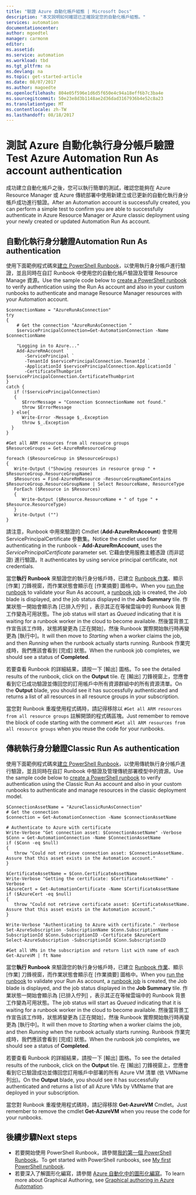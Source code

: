 ```yaml
---
title: "驗證 Azure 自動化帳戶組態 | Microsoft Docs"
description: "本文說明如何確認已正確設定您的自動化帳戶組態。"
services: automation
documentationcenter: 
author: mgoedtel
manager: carmonm
editor: 
ms.assetid: 
ms.service: automation
ms.workload: tbd
ms.tgt_pltfrm: na
ms.devlang: na
ms.topic: get-started-article
ms.date: 08/07/2017
ms.author: magoedte
ms.openlocfilehash: 804e05f596e1d6d5f650e4c94a18eff6b7c3ba4e
ms.sourcegitcommit: 50e23e8d3b1148ae2d36dad3167936b4e52c8a23
ms.translationtype: MT
ms.contentlocale: zh-TW
ms.lasthandoff: 08/18/2017
---
```

# <a name="test-azure-automation-run-as-account-authentication"></a><span data-ttu-id="dc78c-103">測試 Azure 自動化執行身分帳戶驗證</span><span class="sxs-lookup"><span data-stu-id="dc78c-103">Test Azure Automation Run As account authentication</span></span>
<span data-ttu-id="dc78c-104">成功建立自動化帳戶之後，您可以執行簡單的測試，確認您能夠在 Azure Resource Manager 或 Azure 傳統部署中使用新建立或已更新的自動化執行身分帳戶成功進行驗證。</span><span class="sxs-lookup"><span data-stu-id="dc78c-104">After an Automation account is successfully created, you can perform a simple test to confirm you are able to successfully authenticate in Azure Resource Manager or Azure classic deployment using your newly created or updated Automation Run As account.</span></span>    

## <a name="automation-run-as-authentication"></a><span data-ttu-id="dc78c-105">自動化執行身分驗證</span><span class="sxs-lookup"><span data-stu-id="dc78c-105">Automation Run As authentication</span></span>
<span data-ttu-id="dc78c-106">使用下面範例程式碼來[建立 PowerShell Runbook](automation-creating-importing-runbook.md)，以使用執行身分帳戶進行驗證，並且同時在自訂 Runbook 中使用您的自動化帳戶驗證及管理 Resource Manage 資源。</span><span class="sxs-lookup"><span data-stu-id="dc78c-106">Use the sample code below to [create a PowerShell runbook](automation-creating-importing-runbook.md) to verify authentication using the Run As account and also in your custom runbooks to authenticate and manage Resource Manager resources with your Automation account.</span></span>   

    $connectionName = "AzureRunAsConnection"
    try
    {
        # Get the connection "AzureRunAsConnection "
        $servicePrincipalConnection=Get-AutomationConnection -Name $connectionName         

        "Logging in to Azure..."
        Add-AzureRmAccount `
           -ServicePrincipal `
           -TenantId $servicePrincipalConnection.TenantId `
           -ApplicationId $servicePrincipalConnection.ApplicationId `
           -CertificateThumbprint $servicePrincipalConnection.CertificateThumbprint 
    }
    catch {
       if (!$servicePrincipalConnection)
       {
          $ErrorMessage = "Connection $connectionName not found."
          throw $ErrorMessage
      } else{
          Write-Error -Message $_.Exception
          throw $_.Exception
      }
    }

    #Get all ARM resources from all resource groups
    $ResourceGroups = Get-AzureRmResourceGroup 

    foreach ($ResourceGroup in $ResourceGroups)
    {    
       Write-Output ("Showing resources in resource group " + $ResourceGroup.ResourceGroupName)
       $Resources = Find-AzureRmResource -ResourceGroupNameContains $ResourceGroup.ResourceGroupName | Select ResourceName, ResourceType
       ForEach ($Resource in $Resources)
       {
          Write-Output ($Resource.ResourceName + " of type " +  $Resource.ResourceType)
       }
       Write-Output ("")
    } 

<span data-ttu-id="dc78c-107">請注意，Runbook 中用來驗證的 Cmdlet (**Add-AzureRmAccount**) 會使用 ServicePrincipalCertificate 參數集。</span><span class="sxs-lookup"><span data-stu-id="dc78c-107">Notice the cmdlet used for authenticating in the runbook - **Add-AzureRmAccount**, uses the *ServicePrincipalCertificate* parameter set.</span></span>  <span data-ttu-id="dc78c-108">它藉由使用服務主體憑證 (而非認證) 進行驗證。</span><span class="sxs-lookup"><span data-stu-id="dc78c-108">It authenticates by using service principal certificate, not credentials.</span></span>  

<span data-ttu-id="dc78c-109">當您**執行 Runbook** 來驗證您的執行身分帳戶時，已建立 [Runbook 作業](automation-starting-a-runbook.md#starting-a-runbook-with-the-azure-portal)、顯示 [作業] 刀鋒視窗，而作業狀態會顯示在 [作業摘要][](automation-runbook-execution.md) 圖格中。</span><span class="sxs-lookup"><span data-stu-id="dc78c-109">When you [run the runbook](automation-starting-a-runbook.md#starting-a-runbook-with-the-azure-portal) to validate your Run As account, a [runbook job](automation-runbook-execution.md) is created, the Job blade is displayed, and the job status displayed in the **Job Summary** tile.</span></span> <span data-ttu-id="dc78c-110">作業狀態一開始會顯示為 [已排入佇列]  ，表示其正在等候雲端中的 Runbook 背景工作變為可用狀態。</span><span class="sxs-lookup"><span data-stu-id="dc78c-110">The job status will start as *Queued* indicating that it is waiting for a runbook worker in the cloud to become available.</span></span> <span data-ttu-id="dc78c-111">然後當背景工作宣告該工作時，狀態將變更為 [正在開始]，然後 Runbook 實際開始執行時再變更為 [執行中]。</span><span class="sxs-lookup"><span data-stu-id="dc78c-111">It will then move to *Starting* when a worker claims the job, and then *Running* when the runbook actually starts running.</span></span>  <span data-ttu-id="dc78c-112">Runbook 作業完成時，我們應該會看到 [完成] 狀態。</span><span class="sxs-lookup"><span data-stu-id="dc78c-112">When the runbook job completes, we should see a status of **Completed**.</span></span>

<span data-ttu-id="dc78c-113">若要查看 Runbook 的詳細結果，請按一下 [輸出]  圖格。</span><span class="sxs-lookup"><span data-stu-id="dc78c-113">To see the detailed results of the runbook, click on the **Output** tile.</span></span>  <span data-ttu-id="dc78c-114">在 [輸出] 刀鋒視窗上，您應會看到它已成功驗證並傳回您的訂用帳戶中所有資源群組中的所有資源清單。</span><span class="sxs-lookup"><span data-stu-id="dc78c-114">On the **Output** blade, you should see it has successfully authenticated and returns a list of all resources in all resource groups in your subscription.</span></span>  

<span data-ttu-id="dc78c-115">當您對 Runbook 重複使用程式碼時，請記得移除以 `#Get all ARM resources from all resource groups` 註解開頭的程式碼區塊。</span><span class="sxs-lookup"><span data-stu-id="dc78c-115">Just remember to remove the block of code starting with the comment `#Get all ARM resources from all resource groups` when you reuse the code for your runbooks.</span></span>

## <a name="classic-run-as-authentication"></a><span data-ttu-id="dc78c-116">傳統執行身分驗證</span><span class="sxs-lookup"><span data-stu-id="dc78c-116">Classic Run As authentication</span></span>
<span data-ttu-id="dc78c-117">使用下面範例程式碼來[建立 PowerShell Runbook](automation-creating-importing-runbook.md)，以使用傳統執行身分帳戶進行驗證，並且同時在自訂 Runbook 中驗證及管理傳統部署模型中的資源。</span><span class="sxs-lookup"><span data-stu-id="dc78c-117">Use the sample code below to [create a PowerShell runbook](automation-creating-importing-runbook.md) to verify authentication using the Classic Run As account and also in your custom runbooks to authenticate and manage resources in the classic deployment model.</span></span>  

    $ConnectionAssetName = "AzureClassicRunAsConnection"
    # Get the connection
    $connection = Get-AutomationConnection -Name $connectionAssetName        

    # Authenticate to Azure with certificate
    Write-Verbose "Get connection asset: $ConnectionAssetName" -Verbose
    $Conn = Get-AutomationConnection -Name $ConnectionAssetName
    if ($Conn -eq $null)
    {
       throw "Could not retrieve connection asset: $ConnectionAssetName. Assure that this asset exists in the Automation account."
    }

    $CertificateAssetName = $Conn.CertificateAssetName
    Write-Verbose "Getting the certificate: $CertificateAssetName" -Verbose
    $AzureCert = Get-AutomationCertificate -Name $CertificateAssetName
    if ($AzureCert -eq $null)
    {
       throw "Could not retrieve certificate asset: $CertificateAssetName. Assure that this asset exists in the Automation account."
    }

    Write-Verbose "Authenticating to Azure with certificate." -Verbose
    Set-AzureSubscription -SubscriptionName $Conn.SubscriptionName -SubscriptionId $Conn.SubscriptionID -Certificate $AzureCert
    Select-AzureSubscription -SubscriptionId $Conn.SubscriptionID
    
    #Get all VMs in the subscription and return list with name of each
    Get-AzureVM | ft Name

<span data-ttu-id="dc78c-118">當您**執行 Runbook** 來驗證您的執行身分帳戶時，已建立 [Runbook 作業](automation-starting-a-runbook.md#starting-a-runbook-with-the-azure-portal)、顯示 [作業] 刀鋒視窗，而作業狀態會顯示在 [作業摘要][](automation-runbook-execution.md) 圖格中。</span><span class="sxs-lookup"><span data-stu-id="dc78c-118">When you [run the runbook](automation-starting-a-runbook.md#starting-a-runbook-with-the-azure-portal) to validate your Run As account, a [runbook job](automation-runbook-execution.md) is created, the Job blade is displayed, and the job status displayed in the **Job Summary** tile.</span></span> <span data-ttu-id="dc78c-119">作業狀態一開始會顯示為 [已排入佇列]  ，表示其正在等候雲端中的 Runbook 背景工作變為可用狀態。</span><span class="sxs-lookup"><span data-stu-id="dc78c-119">The job status will start as *Queued* indicating that it is waiting for a runbook worker in the cloud to become available.</span></span> <span data-ttu-id="dc78c-120">然後當背景工作宣告該工作時，狀態將變更為 [正在開始]，然後 Runbook 實際開始執行時再變更為 [執行中]。</span><span class="sxs-lookup"><span data-stu-id="dc78c-120">It will then move to *Starting* when a worker claims the job, and then *Running* when the runbook actually starts running.</span></span>  <span data-ttu-id="dc78c-121">Runbook 作業完成時，我們應該會看到 [完成] 狀態。</span><span class="sxs-lookup"><span data-stu-id="dc78c-121">When the runbook job completes, we should see a status of **Completed**.</span></span>

<span data-ttu-id="dc78c-122">若要查看 Runbook 的詳細結果，請按一下 [輸出]  圖格。</span><span class="sxs-lookup"><span data-stu-id="dc78c-122">To see the detailed results of the runbook, click on the **Output** tile.</span></span>  <span data-ttu-id="dc78c-123">在 [輸出] 刀鋒視窗上，您應會看到它已驗證成功並傳回您訂用帳戶中部署的所有 Azure VM 清單 (依 VMName 列出)。</span><span class="sxs-lookup"><span data-stu-id="dc78c-123">On the **Output** blade, you should see it has successfully authenticated and returns a list of all Azure VMs by VMName that are deployed in your subscription.</span></span>  

<span data-ttu-id="dc78c-124">當您對 Runbook 重複使用程式碼時，請記得移除 **Get-AzureVM** Cmdlet。</span><span class="sxs-lookup"><span data-stu-id="dc78c-124">Just remember to remove the cmdlet **Get-AzureVM** when you reuse the code for your runbooks.</span></span>

## <a name="next-steps"></a><span data-ttu-id="dc78c-125">後續步驟</span><span class="sxs-lookup"><span data-stu-id="dc78c-125">Next steps</span></span>
* <span data-ttu-id="dc78c-126">若要開始使用 PowerShell Runbook，請參閱[我的第一個 PowerShell Runbook](automation-first-runbook-textual-powershell.md)。</span><span class="sxs-lookup"><span data-stu-id="dc78c-126">To get started with PowerShell runbooks, see [My first PowerShell runbook](automation-first-runbook-textual-powershell.md).</span></span>
* <span data-ttu-id="dc78c-127">若要深入了解圖形化編寫，請參閱 [Azure 自動化中的圖形化編寫](automation-graphical-authoring-intro.md)。</span><span class="sxs-lookup"><span data-stu-id="dc78c-127">To learn more about Graphical Authoring, see [Graphical authoring in Azure Automation](automation-graphical-authoring-intro.md).</span></span>
